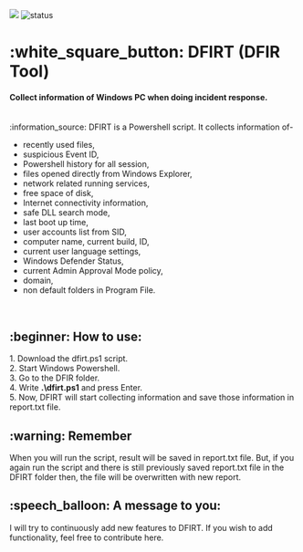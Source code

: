 ![](https://komarev.com/ghpvc/?username=mamun-sec&color=blue&label=Total+Recent+Views) ![status](https://img.shields.io/badge/status-up-brightgreen)
<h1>:white_square_button: DFIRT (DFIR Tool)</h1>
<h4>Collect information of Windows PC when doing incident response.</h4>
<br>
:information_source: DFIRT is a Powershell script. It collects information of-
<br>
<ul>
  <li>recently used files,</li>
  <li>suspicious Event ID,</li>
  <li>Powershell history for all session,</li>
  <li>files opened directly from Windows Explorer,</li>
  <li>network related running services,</li>
  <li>free space of disk,</li>
  <li>Internet connectivity information,</li>
  <li>safe DLL search mode,</li>
  <li>last boot up time,</li>
  <li>user accounts list from SID,</li>
  <li>computer name, current build, ID,</li>
  <li>current user language settings,</li>
  <li>Windows Defender Status,</li>
  <li>current Admin Approval Mode policy,</li>
  <li>domain,</li>
  <li>non default folders in Program File.</li>
</ul> 
<br>
<h2>:beginner: How to use:</h2>
1. Download the dfirt.ps1 script.<br>
2. Start Windows Powershell.<br>
3. Go to the DFIR folder.<br>
4. Write <b>.\dfirt.ps1</b> and press Enter.<br>
5. Now, DFIRT will start collecting information and save those information in report.txt file.
<br>
<h2>:warning: Remember</h2>
When you will run the script, result will be saved in report.txt file. But, if you again run the script and there is still previously saved report.txt file in the DFIRT folder then, the file will be overwritten with new report.
<br>
<h2>:speech_balloon: A message to you:</h2>
I will try to continuously add new features to DFIRT. If you wish to add functionality, feel free to contribute here.
